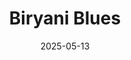 ---  
layout: startup_page  
title: "Biryani Blues"  
id: "biryaniblues.com"  
permalink: "/biryanibluesbiryaniblues.com05132025/"  
website: "https://www.biryaniblues.com/"  
funding_round: "Pre-Series C"  
funding_amount: "$5M"  
investors: "Carpediem Capital, Yugadi Capital"  
about: "Biryani Blues is an omnichannel quick service restaurant specializing in biryani dishes. It operates dine-in and delivery formats, aiming to expand its outlet network and increase its presence in the food market, particularly in North India."  
markets: "Food & Beverage"  
hq: "Gurgaon, Haryana, India"  
founded_year: "2013"  
linkedin: "https://in.linkedin.com/company/thea-kitchen-private-limited"  
twitter: "https://twitter.com/biryaniblues"  
instagram: ""  
facebook: "https://www.facebook.com/BiryaniBlues/info?tab=page_info"  
crunchbase: "https://www.crunchbase.com/organization/biryani-blues"  
pitchbook: "https://pitchbook.com/profiles/company/122677-57"  

date_display: "13-May-2025"  
date: "2025-05-13"

# SEO Optimization  
meta_title: "Biryani Blues - Pre-Series C Funding ($5M)"  
meta_description: "Biryani Blues, Biryani Blues is an omnichannel quick service restaurant specializing in biryani dishes. It operates dine-in and delivery formats, aiming to expand it..."  
meta_keywords: "Biryani Blues, Food & Beverage, Pre-Series C funding"  
canonical_url: "https://startup.projectstartups.com/biryanibluesbiryaniblues.com05132025/"  
---
